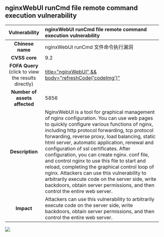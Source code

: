 ## nginxWebUI runCmd file remote command execution vulnerability

|   **Vulnerability**  | **nginxWebUI runCmd file remote command execution vulnerability**  |
| :----:   | :-----|
|  **Chinese name**  | nginxWebUI runCmd 文件命令执行漏洞 |
| **CVSS core**  | 9.2 |
| **FOFA Query**  (click to view the results directly)| [title=\"nginxWebUI\" && body=\"refreshCode('codeImg')\"](https://en.fofa.info/result?qbase64=dGl0bGU9Im5naW54V2ViVUkiICYmIGJvZHk9InJlZnJlc2hDb2RlKCdjb2RlSW1nJyki) |
| **Number of assets affected**  | 5856 |
| **Description**  | NginxWebUI is a tool for graphical management of nginx configuration. You can use web pages to quickly configure various functions of nginx, including http protocol forwarding, tcp protocol forwarding, reverse proxy, load balancing, static html server, automatic application, renewal and configuration of ssl certificates. After configuration, you can create nginx. conf file, and control nginx to use this file to start and reload, completing the graphical control loop of nginx. Attackers can use this vulnerability to arbitrarily execute code on the server side, write backdoors, obtain server permissions, and then control the entire web server. |
| **Impact** | Attackers can use this vulnerability to arbitrarily execute code on the server side, write backdoors, obtain server permissions, and then control the entire web server. |

![](https://s3.bmp.ovh/imgs/2023/05/23/a77433ad12687464.gif)
